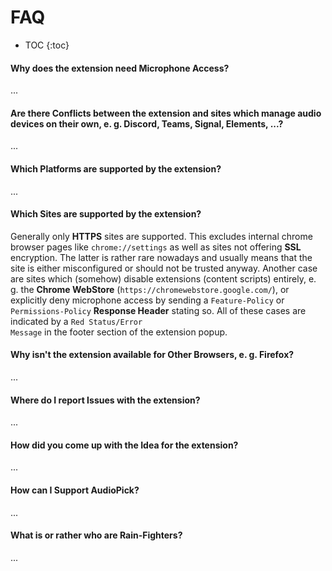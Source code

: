 # FAQ
- TOC
{:toc}

#### Why does the extension need **Microphone Access**?
...

#### Are there **Conflicts** between the extension and sites which manage audio devices on their own, e. g. **Discord**, **Teams**, **Signal**, **Elements**, ...?
...

#### Which **Platforms** are supported by the extension?
...

#### Which **Sites** are supported by the extension? 
Generally only **HTTPS** sites are supported. This excludes internal chrome browser pages like `chrome://settings` as well as sites not offering **SSL** encryption. The latter is rather rare nowadays and usually means that the site is either misconfigured or should not be trusted anyway. Another case are sites which (somehow) disable extensions (content scripts) entirely, e. g. the **Chrome WebStore** (`https://chromewebstore.google.com/`), or explicitly deny microphone access by sending a `Feature-Policy` or `Permissions-Policy` **Response Header** stating so. All of these cases are indicated by a <code class="error_message">Red Status/Error Message</code> in the footer section of the extension popup.

#### Why isn't the extension available for **Other Browsers**, e. g. **Firefox**?
...

#### Where do I report **Issues** with the extension?
...

#### How did you come up with the **Idea** for the extension?
...

#### How can I **Support AudioPick**?
...

#### What is or rather who are **Rain-Fighters**?
...
